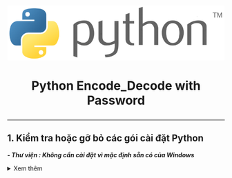 <p align="center"><img src="https://github.com/Ryeodal0206/Images/blob/main/python.png?raw=true" alt="Python Logo" width="600"</p>
    
<h1><p align="center">Python Encode_Decode with Password</p></h1>

---

## 1. Kiểm tra hoặc gỡ bỏ các gói cài đặt Python

***- Thư viện : Không cần cài đặt vì mặc định sẵn có của Windows***
<details>
    <summary>Xem thêm</summary>
    
### 🛠 Lệnh kiểm tra các gói cài đặt

    pip list

#### ⚙ Xóa từng gói thủ công

      pip uninstall "tên gói"

#### ❗ Xóa theo danh sách txt

- Tạo file tên `remove.txt` nhập tên các gói mỗi gói sẽ xuống 1 dòng

      pip uninstall -r remove.txt

#### ✔ Xem các gói đã được gỡ hay chưa

      pip show "tên gói"

---
</details>
